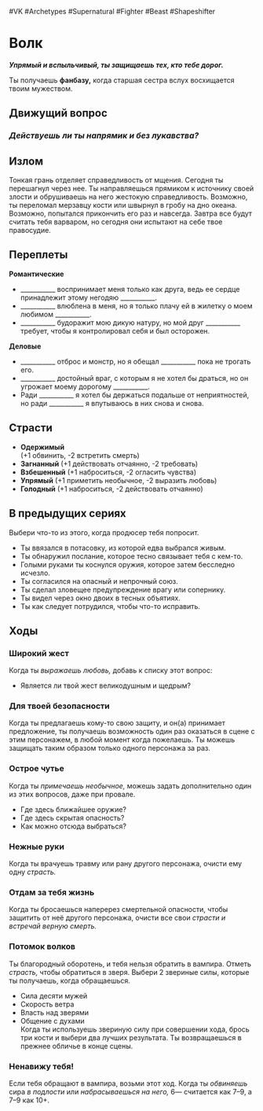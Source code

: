 #VK  #Archetypes #Supernatural #Fighter #Beast #Shapeshifter 

# Волк

***Упрямый и вспыльчивый, ты защищаешь тех,  кто тебе дорог.***  

Ты получаешь **фанбазу,**  когда старшая сестра  вслух восхищается твоим мужеством.

## Движущий вопрос
### *Действуешь ли ты напрямик и без лукавства?*


## Излом
Тонкая грань отделяет справедливость от мщения. Сегодня ты  перешагнул через нее. Ты направляешься прямиком к источнику  своей злости и обрушиваешь на него жестокую справедливость.  Возможно, ты переломал мерзавцу кости или швырнул в гробу на  дно океана. Возможно, попытался прикончить его раз и навсегда.  Завтра все будут считать тебя варваром, но сегодня они испытают  на себе твое правосудие.

## Переплеты
**Романтические** 

- \_\_\_\_\_\_\_\_\_\_\_ воспринимает меня только как друга, ведь  ее сердце принадлежит этому негодяю \_\_\_\_\_\_\_\_\_\_\_.  
- \_\_\_\_\_\_\_\_\_\_\_ влюблена в меня, но я только плачу ей в жилетку о моем любимом \_\_\_\_\_\_\_\_\_\_\_.  
- \_\_\_\_\_\_\_\_\_\_\_ будоражит мою дикую натуру, но мой друг \_\_\_\_\_\_\_\_\_\_\_ требует, чтобы я контролировал себя и был  осторожен.

**Деловые** 
- \_\_\_\_\_\_\_\_\_\_\_ отброс и монстр, но я обещал \_\_\_\_\_\_\_\_\_\_\_  пока не трогать его.  
- \_\_\_\_\_\_\_\_\_\_\_ достойный враг, с которым я не хотел бы  драться, но он угрожает моему дорогому \_\_\_\_\_\_\_\_\_\_\_.  
- Ради \_\_\_\_\_\_\_\_\_\_\_ я хотел бы держаться подальше от  неприятностей, но ради \_\_\_\_\_\_\_\_\_\_\_ я впутываюсь в них  снова и снова.

## Страсти
- **Одержимый**  
 (+1 обвинить, -2 встретить смерть)  
- **Загнанный** 
 (+1 действовать отчаянно, -2 требовать)  
- **Взбешенный** 
 (+1 наброситься, -2 огласить чувства)  
- **Упрямый** 
 (+1 приметить необычное, -2 выразить любовь)
- **Голодный** 
 (+1 наброситься, -2 действовать отчаянно)

## В предыдущих сериях
Выбери что-то из этого, когда продюсер тебя попросит.  
- Ты ввязался в потасовку, из которой едва выбрался  живым.  
- Ты обнаружил послание, которое тесно связывает  тебя с кем-то.  
- Голыми руками ты коснулся оружия, которое затем  бесследно исчезло.  
- Ты согласился на опасный и непрочный союз.  
- Ты сделал зловещее предупреждение врагу или  сопернику.  
- Ты видел через окно двоих в тесных объятиях.  
- Ты как следует потрудился, чтобы что-то исправить. 

## Ходы
### Широкий жест  
Когда ты *выражаешь любовь,* добавь к списку этот вопрос:  
- Является ли твой жест великодушным и щедрым?   
### Для твоей безопасности  
Когда ты предлагаешь кому-то свою защиту, и он(а) принимает предложение, ты получаешь возможность один раз  оказаться в сцене с этим персонажем, в любой момент когда  пожелаешь. Ты можешь защищать таким образом только  одного персонажа за раз.   
### Острое чутье  
Когда ты *примечаешь необычное,* можешь задать дополнительно один из этих вопросов, даже при провале.  
- Где здесь ближайшее оружие?  
- Где здесь скрытая опасность?  
- Как можно отсюда выбраться?  
### Нежные руки  
Когда ты врачуешь травму или рану другого персонажа, очисти ему одну *страсть.*   
### Отдам за тебя жизнь   
Когда ты бросаешься наперерез смертельной опасности,  чтобы защитить от неё другого персонажа, очисти все свои  *страсти и встречай верную смерть.*   
### Потомок волков   
Ты благородный оборотень, и тебя нельзя обратить в вампира. Отметь *страсть,* чтобы обратиться в зверя. Выбери  2 звериные силы, которые ты получаешь, когда обращаешься.   
- Сила десяти мужей   
- Скорость ветра   
- Власть над зверями   
- Общение с духами   
Когда ты используешь звериную силу при совершении хода,  брось три кости и выбери два лучших результата. Ты возвращаешься в прежнее обличье в конце сцены.   

### Ненавижу тебя! 
Если тебя обращают в вампира, возьми этот ход. Когда ты  *обвиняешь* сира *в подлости* или *набрасываешься на него,* 6—  считается как 7–9, а 7–9 как 10+.
